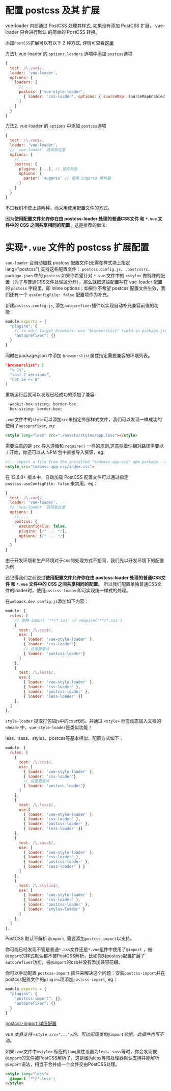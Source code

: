 
配置 postcss 及其 扩展
======

vue-loader 内部通过 PostCSS 处理其样式, 如果没有添加 PostCSS 扩展， vue-loader 只会进行默认 的简单的 PostCSS 转换。

添加`PostCSS`扩展可以有以下 2 种方式, 详情可查看[这里](https://vue-loader.vuejs.org/zh-cn/features/postcss.html)

方法1. vue-loader 的 `options.loaders` 选项中添加 `postcss`选项

``` js
{
  test: /\.vue$/,
  loader: 'vue-loader',
  options: {
    loaders: {
      // ...
      postcss: ['vue-style-loader',
        { loader: 'css-loader', options: { sourceMap: sourceMapEnabled } }
      ]
    }
  }
}
```

方法2. vue-loader 的 `options` 中添加 `postcss`选项

``` js
{
  test: /\.vue$/,
  loader: 'vue-loader',
  // `vue-loader` 选项放这里
  options: {
    // ...
    postcss: {
      plugins: [...], // 插件列表
      options: {
        parser: 'sugarss' // 使用 sugarss 解析器
      }
    }
  }
}
```

不过我们不使上述两种，而采用使用配置文件的方式。

因为**使用配置文件允许你在由 postcss-loader 处理的普通CSS文件 和 `*.vue` 文件中的 CSS 之间共享相同的配置**，这是推荐的做法:

# 实现`*.vue` 文件的 postcss 扩展配置

`vue-loader` 会自动加载 postcss 配置文件(无需在样式块上指定 lang="postcss"),支持这些配置文件：
`postcss.config.js`、`.postcssrc`、`package.json` 中的 `postcss`
如果你希望针对 `*.vue` 文件中的 `<style>` 做特殊的配置（为了与普通CSS文件处理区分开），那么就把这些配置写在 vue-loader 配置的 `postcss` 字段里，即 inline options；如果你不希望 postcss 配置文件生效，我们还有一个 `useConfigFile: false` 配置项作为补充。

新建`postcss.config.js`, 添加`autoprefixer`插件以实现自动补充兼容前缀的功能：

``` js
module.exports = {
  "plugins": {
    // to edit target browsers: use "browserslist" field in package.json
    "autoprefixer": {}
  }
}
```

同时在package.json 中添加 `browserslist`属性指定需要兼容的环境列表。

``` json
"browserslist": [
  "> 1%",
  "last 2 versions",
  "not ie <= 8"
]
```

重新运行后就可以发现已经成功的添加了兼容:

``` css
 -webkit-box-sizing: border-box;
  box-sizing: border-box;
```

`.vue`文件中的`style`可以添加`src`来指定外部样式文件，我们可以发现一样成功的使用了`autoprefixer`, eg:

``` html
<style lang="less" src="./assets/styles/app.less"></style>
```

需要注意的是 `src` 导入遵循和 `require()` 一样的规则,这意味着你相对路径需要以 ./ 开始，你还可以从 NPM 包中直接导入资源，eg:

``` html
<!-- import a file from the installed "todomvc-app-css" npm package -->
<style src="todomvc-app-css/index.css">
```

在 13.6.0+ 版本中，自动加载 PostCSS 配置文件可以通过指定 `postcss.useConfigFile: false` 来禁用，eg：

``` js
{
  test: /\.vue$/,
  loader: 'vue-loader',
  // `vue-loader` 选项放这里
  options: {
    // ...
    postcss: {
      useConfigFile: false,
      plugins: [/* ... */],
      options: {/* ... */}
    }
  }
}
```



由于开发环境和生产环境对于css的处理方式不相同，我们先以开发环境下的配置为例

还记得我们之前说过**使用配置文件允许你在由 postcss-loader 处理的普通CSS文件 和 `*.vue` 文件中的 CSS 之间共享相同的配置**。
所以我们配置单独普通CSS文件的loader时，使用`postcss-loader`即可实现统一样式的处理。

在`webpack.dev.config.js`添加如下内容：

``` js
module: {
  rules: [
    // 支持 import '**/*.css' or require('**/*.css')
    {
      test: /\.css$/,
      use: [
        { loader: 'vue-style-loader' },
        { loader: 'css-loader'},
        // 这里是重点
        { loader: 'postcss-loader'}
      ]
    },
    {
      test: /\.less$/,
      use:[
        { loader: 'vue-style-loader' },
        { loader: 'css-loader' },
        { loader: 'postcss-loader' },
        { loader: 'less-loader' }]
    },
  ]
},
```

`style-loader` 提取打包进js中的css代码，并通过 `<style>` 标签动态加入文档的 `<head>` 中，`vue-style-loader`是类似功能！

less、sass、stylus、postcss等基本相似，配置方式如下：

``` js
module: {
  rules: [
    {
      test: /\.css$/,
      use: [
        { loader: 'vue-style-loader' },
        { loader: 'css-loader'},
        // 这里是重点
        { loader: 'postcss-loader'}
      ]
    },
    {
      test: /\.less$/,
      use:[
        { loader: 'vue-style-loader' },
        { loader: 'css-loader' },
        { loader: 'postcss-loader' },
        { loader: 'less-loader' }]
    },
    {
      test: /\.sass$/,
      use: [
        { loader: 'vue-style-loader' },
        { loader: 'css-loader' },
        { loader: 'postcss-loader' },
        { loader: 'sass-loader' } }
      ]
    },
    {
      test: /\.stylus$/,
      use: [
        { loader: 'vue-style-loader' },
        { loader: 'css-loader' },
        { loader: 'postcss-loader' },
        { loader: 'stylus-loader' }
      ]
    },
  ]
},
```

PostCSS 默认不解析 `@import`, 需要添加`postcss-import`以支持。

你可能已经发现不管是普通`*.css`文件还是`*.vue`组件中使用了`@import` ，被`@import`的样式默认都不被PostCSS解析，比如你对postcss配置扩展了`autoprefixer`功能，被`@import`的css并没有添加兼容前缀。

你可以手动配置 `postcss-import` 插件来解决这个问题：安装`postcss-import`并在postcss配置文件的`plugins`项添加`postcss-import`, eg：

``` js
module.exports = {
  "plugins": {
    "postcss-import": {},
    "autoprefixer": {}
  }
}
```

[postcss-import 详细配置](https://github.com/postcss/postcss-import)

*vue 本身支持 `<style src="...">`的，可以实现类似`@import`功能，此插件也可不用。*

如果`.vue`文件中`<style>` 标签的`lang`属性设置为`less`、`sass`等时，你会发现被`@import`的文件被PostCSS解析了，这是因为less等预处理器默认支持并能解析`@import`语法，相当于合并成一个文件交由PostCSS处理。

``` html
<style lang="less">
  @import '**/*.less';
</style>
```